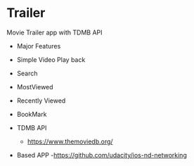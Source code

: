 # Trailer
Movie Trailer app with TDMB API

- Major Features 
- Simple Video Play back
- Search
- MostViewed
- Recently Viewed
- BookMark

- TDMB API 
  - https://www.themoviedb.org/

- Based APP
  -https://github.com/udacity/ios-nd-networking
